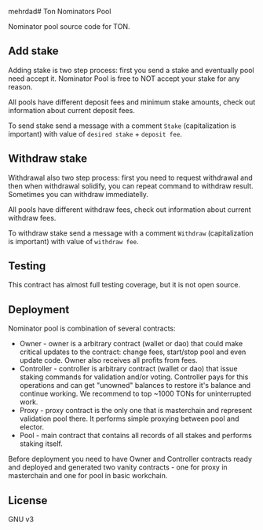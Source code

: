 mehrdad# Ton Nominators Pool

Nominator pool source code for TON.

## Add stake
Adding stake is two step process: first you send a stake and eventually pool need accept it. Nominator Pool is free to NOT accept your stake for any reason.

All pools have different deposit fees and minimum stake amounts, check out information about current deposit fees.

To send stake send a message with a comment `Stake` (capitalization is important) with value of `desired stake` + `deposit fee`.

## Withdraw stake
Withdrawal also two step process: first you need to request withdrawal and then when withdrawal solidify, you can repeat command to withdraw result. Sometimes you can withdraw immediatelly.

All pools have different withdraw fees, check out information about current withdraw fees.

To withdraw stake send a message with a comment `Withdraw` (capitalization is important) with value of `withdraw fee`.

## Testing

This contract has almost full testing coverage, but it is not open source.

## Deployment

Nominator pool is combination of several contracts:
* Owner - owner is a arbitrary contract (wallet or dao) that could make critical updates to the contract: change fees, start/stop pool and even update code. Owner also receives all profits from fees.
* Controller - controller is arbitrary contract (wallet or dao) that issue staking commands for validation and/or voting. Controller pays for this operations and can get "unowned" balances to restore it's balance and continue working. We recommend to top ~1000 TONs for uninterrupted work.
* Proxy - proxy contract is the only one that is masterchain and represent validation pool there. It performs simple proxying between pool and elector.
* Pool - main contract that contains all records of all stakes and performs staking itself.

Before deployment you need to have Owner and Controller contracts ready and deployed and generated two vanity contracts - one for proxy in masterchain and one for pool in basic workchain.

## License

GNU v3